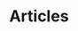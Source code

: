 ---
title: Articles
description: Keep up to date with all the latest and greatest things in the tech world. Never stay out of the loop and keep evolving your business.
---